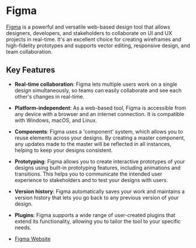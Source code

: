 # Figma

[Figma](https://www.figma.com/) is a powerful and versatile web-based design tool that allows designers, developers, and stakeholders to collaborate on UI and UX projects in real-time. It's an excellent choice for creating wireframes and high-fidelity prototypes and supports vector editing, responsive design, and team collaboration.

## Key Features

- **Real-time collaboration**: Figma lets multiple users work on a single design simultaneously, so teams can easily collaborate and see each other's changes in real-time.

- **Platform-independent**: As a web-based tool, Figma is accessible from any device with a browser and an internet connection. It is compatible with Windows, macOS, and Linux.

- **Components**: Figma uses a 'component' system, which allows you to reuse elements across your designs. By creating a master component, any updates made to the master will be reflected in all instances, helping to keep your designs consistent.

- **Prototyping**: Figma allows you to create interactive prototypes of your designs using built-in prototyping features, including animations and transitions. This helps you to communicate the intended user experience to stakeholders and to test your designs with users.

- **Version history**: Figma automatically saves your work and maintains a version history that lets you go back to any previous version of your design.

- **Plugins**: Figma supports a wide range of user-created plugins that extend its functionality, allowing you to tailor the tool to your specific needs.

- [Figma Website](https://figma.com)

